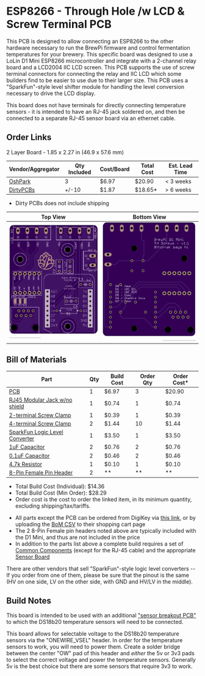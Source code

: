 ESP8266 - Through Hole /w LCD & Screw Terminal PCB
==================================================

This PCB is designed to allow connecting an ESP8266 to the other hardware necessary to run the BrewPi firmware and 
control fermentation temperatures for your brewery. This specific board was designed to use a LoLin D1 Mini ESP8266 
microcontroller and integrate with a 2-channel relay board and a LCD2004 IIC LCD screen. This PCB supports the use of 
screw terminal connectors for connecting the relay and IIC LCD which some builders find to be easier to use due to their
larger size. This PCB uses a "SparkFun"-style level shifter module for handling the level conversion necessary to drive 
the LCD display.

This board does not have terminals for directly connecting temperature sensors - it is intended to have an RJ-45 jack 
soldered on, and then be connected to a separate RJ-45 sensor board via an ethernet cable. 


Order Links
-----------

2 Layer Board - 1.85 x 2.27 in (46.9 x 57.6 mm)

| Vendor/Aggregator                                                                                        | Qty Included  | Cost/Board  | Total Cost  | Est. Lead Time  |
|----------------------------------------------------------------------------------------------------------|---------------|-------------|-------------|-----------------|
| [OshPark](https://oshpark.com/shared_projects/OmKNGkVm)                                                  | 3             | $6.97       | $20.90      | < 3 weeks       |
| [DirtyPCBs](https://dirtypcbs.com/store/designer/details/Thorrak/6451/brewpi-esp8266-lcd-th-screws-v1-1) | +/-10         | $1.87       | $18.65*     | > 6 weeks       |

- Dirty PCBs does not include shipping

| Top View          | Bottom View          |
| ----------------- |:--------------------:|
| ![Board Top][top] | ![Board Bottom][bot] |

[top]: imgs/LCD%20TH%20Screws%20Top.png "Board Top"
[bot]: imgs/LCD%20TH%20Screws%20Bottom.png "Board Bottom"


Bill of Materials
------------------------------

| Part                                                                                                                | Qty  | Build Cost  | Order Qty  | Order Cost* |
|---------------------------------------------------------------------------------------------------------------------|------|-------------|------------|-------------|
| [PCB](https://oshpark.com/shared_projects/OmKNGkVm)                                                                 | 1    | $6.97       | 3          | $20.90      |
| [RJ45 Modular Jack w/no shield](https://www.digikey.com/en/products/detail/stewart-connector/SS-90000-001/14548964) | 1    | $0.74       | 1          | $0.74       |
| [2-terminal Screw Clamp](https://www.digikey.com/en/products/detail/w%C3%BCrth-elektronik/691137710002/6644051)     | 1    | $0.39       | 1          | $0.39       |
| [4-terminal Screw Clamp](https://www.digikey.com/en/products/detail/adam-tech/EBBA-04-C-SS-BU/9830523)              | 2    | $1.44       | 10         | $1.44       |
| [SparkFun Logic Level Converter](https://www.digikey.com/en/products/detail/sparkfun-electronics/BOB-12009/5673795) | 1    | $3.50       | 1          | $3.50       |
| [1uF Capacitor](https://www.digikey.com/en/products/detail/tdk-corporation/FG18X7R1E105KRT00/7326658)               | 2    | $0.76       | 2          | $0.76       |
| [0.1uF Capacitor](https://www.digikey.com/en/products/detail/kemet/C315C104M5U5TA7303/3726116)                      | 2    | $0.46       | 2          | $0.46       |
| [4.7k Resistor](https://www.digikey.com/en/products/detail/stackpole-electronics-inc/CF14JT4K70/1741428)            | 1    | $0.10       | 1          | $0.10       |
| [8-Pin Female Pin Header](https://www.digikey.com/en/products/detail/adam-tech/RS1-08-G/9832056)                    | 2    | **          | **         | **          |

* Total Build Cost (Individual): $14.36
* Total Build Cost (Min Order): $28.29
* Order cost is the cost to order the linked item, in its minimum quantity, excluding shipping/tax/tariffs.

- All parts except the PCB can be ordered from DigiKey via [this link](https://www.digikey.com/short/nrvvfvpd), or by uploading the [BoM CSV](D1%20-%20LCD%20TH%20Screws%20DigiKey%20BOM.csv) to their shopping cart page
- The 2 8-Pin Female pin headers noted above are typically included with the D1 Mini, and thus are not included in the price
- In addition to the parts list above a complete build requires a set of [Common Components](Common%20Components.md) (except for the RJ-45 cable) and the appropriate [Sensor Board](../BrewPi%20Sensor%20Boards/README.md)

There are other vendors that sell "SparkFun"-style logic level converters -- If you order from one of them, please be sure that the pinout is the same (HV on one side, LV on the other side, with GND and HV/LV in the middle).



Build Notes
-----------

This board is intended to be used with an additional ["sensor breakout PCB"](../BrewPi%20Sensor%20Boards/README.md) to which the DS18b20 temperature sensors will need to be connected. 

This board allows for selectable voltage to the DS18b20 temperature sensors via the "ONEWIRE_VSEL" header. In order for the temperature sensors to work, you will need to power them. Create a solder bridge between the center "OW" pad of this header and *either* the 5v or 3v3 pads to select the correct voltage and power the temperature sensors. Generally 5v is the best choice but there are some sensors that require 3v3 to work.



